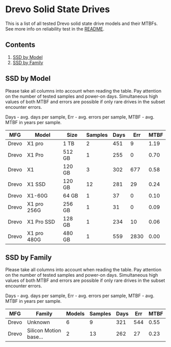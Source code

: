 Drevo Solid State Drives
========================

This is a list of all tested Drevo solid state drive models and their MTBFs. See
more info on reliability test in the [README](https://github.com/linuxhw/SMART).

Contents
--------

1. [ SSD by Model  ](#ssd-by-model)
2. [ SSD by Family ](#ssd-by-family)

SSD by Model
------------

Please take all columns into account when reading the table. Pay attention on the
number of tested samples and power-on days. Simultaneous high values of both MTBF
and errors are possible if only rare drives in the subset encounter errors.

Days - avg. days per sample,
Err  - avg. errors per sample,
MTBF - avg. MTBF in years per sample.

| MFG       | Model              | Size   | Samples | Days  | Err   | MTBF |
|-----------|--------------------|--------|---------|-------|-------|------|
| Drevo     | X1 pro             | 1 TB   | 2       | 451   | 9     | 1.19   |
| Drevo     | X1 Pro             | 512 GB | 1       | 255   | 0     | 0.70   |
| Drevo     | X1                 | 120 GB | 3       | 302   | 677   | 0.58   |
| Drevo     | X1 SSD             | 120 GB | 12      | 281   | 29    | 0.24   |
| Drevo     | X1-60G             | 64 GB  | 1       | 37    | 0     | 0.10   |
| Drevo     | X1 pro 256G        | 256 GB | 1       | 31    | 0     | 0.09   |
| Drevo     | X1 Pro SSD         | 128 GB | 1       | 234   | 10    | 0.06   |
| Drevo     | X1 pro 480G        | 480 GB | 1       | 559   | 2830  | 0.00   |

SSD by Family
-------------

Please take all columns into account when reading the table. Pay attention on the
number of tested samples and power-on days. Simultaneous high values of both MTBF
and errors are possible if only rare drives in the subset encounter errors.

Days - avg. days per sample,
Err  - avg. errors per sample,
MTBF - avg. MTBF in years per sample.

| MFG       | Family                 | Models | Samples | Days  | Err   | MTBF |
|-----------|------------------------|--------|---------|-------|-------|------|
| Drevo     | Unknown                | 6      | 9       | 321   | 544   | 0.55   |
| Drevo     | Silicon Motion base... | 2      | 13      | 262   | 27    | 0.23   |

